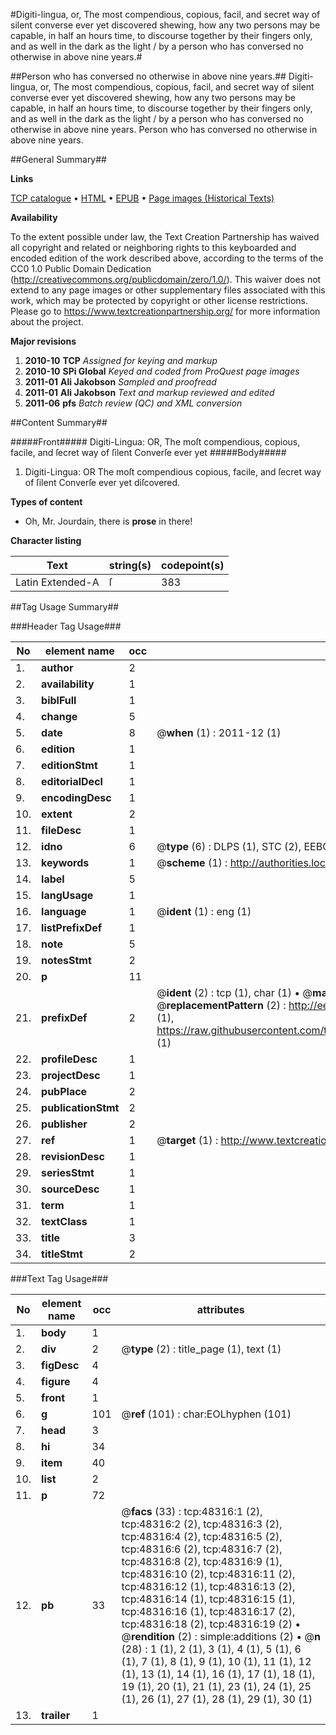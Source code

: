 #Digiti-lingua, or, The most compendious, copious, facil, and secret way of silent converse ever yet discovered shewing, how any two persons may be capable, in half an hours time, to discourse together by their fingers only, and as well in the dark as the light / by a person who has conversed no otherwise in above nine years.#

##Person who has conversed no otherwise in above nine years.##
Digiti-lingua, or, The most compendious, copious, facil, and secret way of silent converse ever yet discovered shewing, how any two persons may be capable, in half an hours time, to discourse together by their fingers only, and as well in the dark as the light / by a person who has conversed no otherwise in above nine years.
Person who has conversed no otherwise in above nine years.

##General Summary##

**Links**

[TCP catalogue](http://www.ota.ox.ac.uk/tcp/)  • 
[HTML](http://tei.it.ox.ac.uk/tcp/Texts-HTML/free/A69/A69856.html)  • 
[EPUB](http://tei.it.ox.ac.uk/tcp/Texts-EPUB/free/A69/A69856.epub) • 
[Page images (Historical Texts)](https://historicaltexts.jisc.ac.uk/eebo-11718023e)

**Availability**

To the extent possible under law, the Text Creation Partnership has waived all copyright and related or neighboring rights to this keyboarded and encoded edition of the work described above, according to the terms of the CC0 1.0 Public Domain Dedication (http://creativecommons.org/publicdomain/zero/1.0/). This waiver does not extend to any page images or other supplementary files associated with this work, which may be protected by copyright or other license restrictions. Please go to https://www.textcreationpartnership.org/ for more information about the project.

**Major revisions**

1. __2010-10__ __TCP__ *Assigned for keying and markup*
1. __2010-10__ __SPi Global__ *Keyed and coded from ProQuest page images*
1. __2011-01__ __Ali Jakobson__ *Sampled and proofread*
1. __2011-01__ __Ali Jakobson__ *Text and markup reviewed and edited*
1. __2011-06__ __pfs__ *Batch review (QC) and XML conversion*

##Content Summary##

#####Front#####
Digiti-Lingua: OR, The moſt compendious, copious, facile, and ſecret way of ſilent Converſe ever yet
#####Body#####

1. Digiti-Lingua: OR The moſt compendious copious, facile, and ſecret way of ſilent Converſe ever yet diſcovered.

**Types of content**

  * Oh, Mr. Jourdain, there is **prose** in there!

**Character listing**


|Text|string(s)|codepoint(s)|
|---|---|---|
|Latin Extended-A|ſ|383|

##Tag Usage Summary##

###Header Tag Usage###

|No|element name|occ|attributes|
|---|---|---|---|
|1.|__author__|2||
|2.|__availability__|1||
|3.|__biblFull__|1||
|4.|__change__|5||
|5.|__date__|8| @__when__ (1) : 2011-12 (1)|
|6.|__edition__|1||
|7.|__editionStmt__|1||
|8.|__editorialDecl__|1||
|9.|__encodingDesc__|1||
|10.|__extent__|2||
|11.|__fileDesc__|1||
|12.|__idno__|6| @__type__ (6) : DLPS (1), STC (2), EEBO-CITATION (1), OCLC (1), VID (1)|
|13.|__keywords__|1| @__scheme__ (1) : http://authorities.loc.gov/ (1)|
|14.|__label__|5||
|15.|__langUsage__|1||
|16.|__language__|1| @__ident__ (1) : eng (1)|
|17.|__listPrefixDef__|1||
|18.|__note__|5||
|19.|__notesStmt__|2||
|20.|__p__|11||
|21.|__prefixDef__|2| @__ident__ (2) : tcp (1), char (1)  •  @__matchPattern__ (2) : ([0-9\-]+):([0-9IVX]+) (1), (.+) (1)  •  @__replacementPattern__ (2) : http://eebo.chadwyck.com/downloadtiff?vid=$1&page=$2 (1), https://raw.githubusercontent.com/textcreationpartnership/Texts/master/tcpchars.xml#$1 (1)|
|22.|__profileDesc__|1||
|23.|__projectDesc__|1||
|24.|__pubPlace__|2||
|25.|__publicationStmt__|2||
|26.|__publisher__|2||
|27.|__ref__|1| @__target__ (1) : http://www.textcreationpartnership.org/docs/. (1)|
|28.|__revisionDesc__|1||
|29.|__seriesStmt__|1||
|30.|__sourceDesc__|1||
|31.|__term__|1||
|32.|__textClass__|1||
|33.|__title__|3||
|34.|__titleStmt__|2||


###Text Tag Usage###

|No|element name|occ|attributes|
|---|---|---|---|
|1.|__body__|1||
|2.|__div__|2| @__type__ (2) : title_page (1), text (1)|
|3.|__figDesc__|4||
|4.|__figure__|4||
|5.|__front__|1||
|6.|__g__|101| @__ref__ (101) : char:EOLhyphen (101)|
|7.|__head__|3||
|8.|__hi__|34||
|9.|__item__|40||
|10.|__list__|2||
|11.|__p__|72||
|12.|__pb__|33| @__facs__ (33) : tcp:48316:1 (2), tcp:48316:2 (2), tcp:48316:3 (2), tcp:48316:4 (2), tcp:48316:5 (2), tcp:48316:6 (2), tcp:48316:7 (2), tcp:48316:8 (2), tcp:48316:9 (1), tcp:48316:10 (2), tcp:48316:11 (2), tcp:48316:12 (1), tcp:48316:13 (2), tcp:48316:14 (1), tcp:48316:15 (1), tcp:48316:16 (1), tcp:48316:17 (2), tcp:48316:18 (2), tcp:48316:19 (2)  •  @__rendition__ (2) : simple:additions (2)  •  @__n__ (28) : 1 (1), 2 (1), 3 (1), 4 (1), 5 (1), 6 (1), 7 (1), 8 (1), 9 (1), 10 (1), 11 (1), 12 (1), 13 (1), 14 (1), 16 (1), 17 (1), 18 (1), 19 (1), 20 (1), 21 (1), 23 (1), 24 (1), 25 (1), 26 (1), 27 (1), 28 (1), 29 (1), 30 (1)|
|13.|__trailer__|1||
